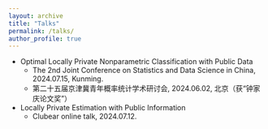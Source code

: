 ```yaml
---
layout: archive
title: "Talks"
permalink: /talks/
author_profile: true
---
```






- Optimal Locally Private Nonparametric Classification with Public Data
  - The 2nd Joint Conference on Statistics and Data Science in China, 2024.07.15, Kunming. 
  - 第二十五届京津冀青年概率统计学术研讨会, 2024.06.02, 北京（获“钟家庆论文奖”）
- Locally Private Estimation with Public Information
  - Clubear online talk, 2024.07.12. 

<!-- Google tag (gtag.js) -->
<script async src="https://www.googletagmanager.com/gtag/js?id=G-5ZH8RB1RV4"></script>
<script>
  window.dataLayer = window.dataLayer || [];
  function gtag(){dataLayer.push(arguments);}
  gtag('js', new Date());

  gtag('config', 'G-5ZH8RB1RV4');
</script>
